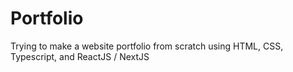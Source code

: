 # Portfolio
Trying to make a website portfolio from scratch using HTML, CSS, Typescript, and ReactJS / NextJS

